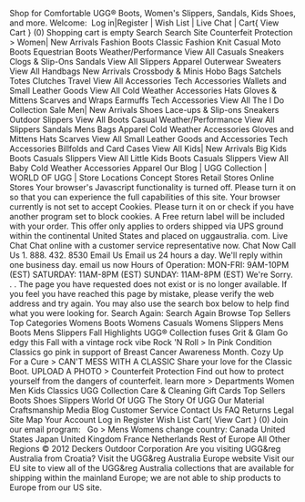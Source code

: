 Shop for Comfortable UGG® Boots, Women's Slippers, Sandals, Kids Shoes, and more. Welcome:  Log in|Register | Wish List | Live Chat | Cart{ View Cart } (0) Shopping cart is empty Search Search Site Counterfeit Protection > Women| New Arrivals Fashion Boots Classic Fashion Knit Casual Moto Boots Equestrian Boots Weather/Performance View All Casuals Sneakers Clogs & Slip-Ons Sandals View All Slippers Apparel Outerwear Sweaters View All Handbags New Arrivals Crossbody & Minis Hobo Bags Satchels Totes Clutches Travel View All Accessories Tech Accessories Wallets and Small Leather Goods View All Cold Weather Accessories Hats Gloves & Mittens Scarves and Wraps Earmuffs Tech Accessories View All The I Do Collection Sale Men| New Arrivals Shoes Lace-ups & Slip-ons Sneakers Outdoor Slippers View All Boots Casual Weather/Performance View All Slippers Sandals Mens Bags Apparel Cold Weather Accessories Gloves and Mittens Hats Scarves View All Small Leather Goods and Accessories Tech Accessories Billfolds and Card Cases View All Kids| New Arrivals Big Kids Boots Casuals Slippers View All Little Kids Boots Casuals Slippers View All Baby Cold Weather Accessories Apparel Our Blog | UGG Collection | WORLD OF UGG | Store Locations Concept Stores Retail Stores Online Stores Your browser's Javascript functionality is turned off. Please turn it on so that you can experience the full capabilities of this site. Your browser currently is not set to accept Cookies. Please turn it on or check if you have another program set to block cookies. A Free return label will be included with your order. This offer only applies to orders shipped via UPS ground within the continental United States and placed on uggaustralia. com. Live Chat Chat online with a customer service representative now. Chat Now Call Us 1. 888. 432. 8530 Email Us Email us 24 hours a day. We'll reply within one business day. email us now Hours of Operation: MON-FRI: 9AM-10PM (EST) SATURDAY: 11AM-8PM (EST) SUNDAY: 11AM-8PM (EST) We're Sorry. . . The page you have requested does not exist or is no longer available. If you feel you have reached this page by mistake, please verify the web address and try again. You may also use the search box below to help find what you were looking for. Search Again: Search Again Browse Top Sellers Top Categories Womens Boots Womens Casuals Womens Slippers Mens Boots Mens Slippers Fall Highlights UGG® Collection fuses Grit & Glam Go edgy this Fall with a vintage rock vibe Rock 'N Roll > In Pink Condition Classics go pink in support of Breast Cancer Awareness Month. Cozy Up For a Cure > CAN'T MESS WITH A CLASSIC Share your love for the Classic Boot. UPLOAD A PHOTO > Counterfeit Protection Find out how to protect yourself from the dangers of counterfeit. learn more > Departments Women Men Kids Classics UGG Collection Care & Cleaning Gift Cards Top Sellers Boots Shoes Slippers World Of UGG The Story Of UGG Our Material Craftsmanship Media Blog Customer Service Contact Us FAQ Returns Legal Site Map Your Account Log in Register Wish List Cart{ View Cart } (0) Join our email program:   Go > Mens Womens change country: Canada United States Japan United Kingdom France Netherlands Rest of Europe All Other Regions © 2012 Deckers Outdoor Corporation Are you visiting UGG&reg Australia from Croatia? Visit the UGG&reg Australia Europe website Visit our EU site to view all of the UGG&reg Australia collections that are available for shipping within the mainland Europe; we are not able to ship products to Europe from our US site.